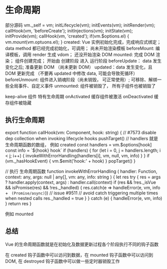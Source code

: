 # 生命周期
  部分源码
  vm._self = vm;
  initLifecycle(vm);
  initEvents(vm);
  initRender(vm);
  callHook(vm, 'beforeCreate');
  initInjections(vm);
  initState(vm);
  initProvide(vm);
  callHook(vm, 'created');
  if(vm.$options.el) {
    vm.$mount(vm.$optuons.el);
  }
created: Vue 实例初始化完成，完成响应式绑定； data method 都已经完成初始化，可调用； 尚未开始渲染模板
beforeMount: 编译模板，调用 render 生成 vdom； 还没开始渲染 DOM
mounted: 完成 DOM 渲染； 组件创建完成； 开始由 创建阶段 进入 运行阶段
beforeUpdate： data 发生变化之后; 准备更新 DOM （尚未更新 DOM）
updated：data 发生变化，且 DOM 更新完成 （不要再 updated 中修改 data, 可能会导致死循环）
beforeUnmount: 组件进入销魂阶段（尚未销毁， 可正常使用）; 可移除、解绑一些全局事件、自定义事件
unmounted: 组件被销毁了， 所有子组件也被销毁了

keep-alive 组件 特有生命周期
onActivated 缓存组件被激活
onDeactivated 缓存组件被隐藏



## 执行生命周期

export function callHook(vm: Component, hook: string) {
  // #7573 disable dep collection when invoking lifecycle hooks
  pushTarget()
  // handlers 就是 生命周期函数的数组， 例如 created 
  const handlers = vm.$options[hook]
  const info = `${hook} hook`
  if (handlers) {
    for (let i = 0, j = handlers.length; i < j; i++) {
      invokeWithErrorHandling(handlers[i], vm, null, vm, info)
    }
  }
  if (vm._hasHookEvent) {
    vm.$emit('hook:' + hook)
  }
  popTarget()
}

// 执行 生命周期函数
function invokeWithErrorHandling (
  handler: Function,
  context: any,
  args: null | any[],
  vm: any,
  info: string
) {
  let res
  try {
    res = args ? handler.apply(context, args) : handler.call(context)
    if (res && !res._isVue && isPromise(res) && !res._handled) {
      res.catch(e => handleError(e, vm, info + ` (Promise/async)`))
      // issue #9511
      // avoid catch triggering multiple times when nested calls
      res._handled = true
    }
  } catch (e) {
    handleError(e, vm, info)
  }
  return res
}


例如 mounted 

## 总结
Vue 的生命周期函数就是在初始化及数据更新过程各个阶段执行不同的钩子函数

在 created 钩子函数中可以访问到数据，在 mounted 钩子函数中可以访问到 DOM, 在 destroyed 钩子函数中可以做一些定时器销毁工作 